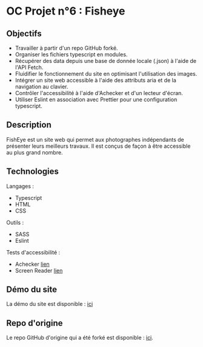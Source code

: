 # OC Projet n°6 : Fisheye

## Objectifs
- Travailler à partir d'un repo GitHub forké.
- Organiser les fichiers typescript en modules.
- Récupérer des data depuis une base de donnée locale (.json) à l'aide de l'API Fetch.
- Fluidifier le fonctionnement du site en optimisant l'utilisation des images.
- Intégrer un site web accessible à l'aide des attributs aria et de la navigation au clavier.
- Contrôler l'accessibilité à l'aide d'Achecker et d'un lecteur d'écran.
- Utiliser Eslint en association avec Prettier pour une configuration typescript.

## Description
FishEye est un site web qui permet aux photographes indépendants de présenter leurs meilleurs travaux. Il est conçus de façon à être accessible au plus grand nombre.

## Technologies
Langages :
- Typescript
- HTML
- CSS

Outils :
- SASS
- Eslint

Tests d'accessibilité :
- Achecker [lien](https://achecker.achecks.ca/checker/index.php)
- Screen Reader [lien](https://chrome.google.com/webstore/detail/screen-reader/kgejglhpjiefppelpmljglcjbhoiplfn)

## Démo du site
La démo du site est disponible : [ici](https://kgabard.github.io/OC_P6_fisheye/)

## Repo d'origine
Le repo GitHub d'origine qui a été forké est disponible : [ici](https://github.com/OpenClassrooms-Student-Center/Front-End-Fisheye).
